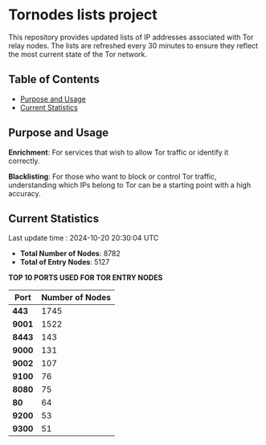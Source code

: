 # Tornodes lists project

This repository provides updated lists of IP addresses associated with Tor relay nodes. The lists are refreshed every 30 minutes to ensure they reflect the most current state of the Tor network.

## Table of Contents

- [Purpose and Usage](#purpose-and-usage)
- [Current Statistics](#current-statistics)


## Purpose and Usage

**Enrichment**: For services that wish to allow Tor traffic or identify it correctly.

**Blacklisting**: For those who want to block or control Tor traffic, understanding which IPs belong to Tor can be a starting point with a high accuracy.

## Current Statistics

Last update time : 2024-10-20 20:30:04 UTC

- **Total Number of Nodes**: 8782
- **Total of Entry Nodes**: 5127

**TOP 10 PORTS USED FOR TOR ENTRY NODES**

| **Port** | **Number of Nodes** |
|------|-----------------|
| **443**   | 1745  |
| **9001**   | 1522  |
| **8443**   | 143  |
| **9000**   | 131  |
| **9002**   | 107  |
| **9100**   | 76  |
| **8080**   | 75  |
| **80**   | 64  |
| **9200**   | 53  |
| **9300**   | 51  |

